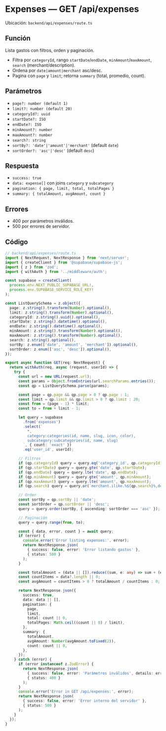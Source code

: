# Expenses — GET /api/expenses

Ubicación: `backend/api/expenses/route.ts`

## Función

Lista gastos con filtros, orden y paginación.
- Filtra por `categoryId`, rango `startDate`/`endDate`, `minAmount`/`maxAmount`, `search` (merchant/description).
- Ordena por `date|amount|merchant` asc/desc.
- Pagina con `page` y `limit`; retorna `summary` (total, promedio, count).

## Parámetros

- `page?: number (default 1)`
- `limit?: number (default 20)`
- `categoryId?: uuid`
- `startDate?: ISO`
- `endDate?: ISO`
- `minAmount?: number`
- `maxAmount?: number`
- `search?: string`
- `sortBy?: 'date'|'amount'|'merchant'` (default `date`)
- `sortOrder?: 'asc'|'desc'` (default `desc`)

## Respuesta

- `success: true`
- `data: expense[]` con joins `category` y `subcategory`
- `pagination: { page, limit, total, totalPages }`
- `summary: { totalAmount, avgAmount, count }`

## Errores

- 400 por parámetros inválidos.
- 500 por errores de servidor.

## Código

```typescript
// backend/api/expenses/route.ts
import { NextRequest, NextResponse } from 'next/server';
import { createClient } from '@supabase/supabase-js';
import { z } from 'zod';
import { withAuth } from '../middleware/auth';

const supabase = createClient(
  process.env.NEXT_PUBLIC_SUPABASE_URL!,
  process.env.SUPABASE_SERVICE_ROLE_KEY!
);

const ListQuerySchema = z.object({
  page: z.string().transform(Number).optional(),
  limit: z.string().transform(Number).optional(),
  categoryId: z.string().uuid().optional(),
  startDate: z.string().datetime().optional(),
  endDate: z.string().datetime().optional(),
  minAmount: z.string().transform(Number).optional(),
  maxAmount: z.string().transform(Number).optional(),
  search: z.string().optional(),
  sortBy: z.enum(['date', 'amount', 'merchant']).optional(),
  sortOrder: z.enum(['asc', 'desc']).optional(),
});

export async function GET(req: NextRequest) {
  return withAuth(req, async (request, userId) => {
    try {
      const url = new URL(request.url);
      const params = Object.fromEntries(url.searchParams.entries());
      const qp = ListQuerySchema.parse(params);

      const page = qp.page && qp.page > 0 ? qp.page : 1;
      const limit = qp.limit && qp.limit > 0 ? qp.limit : 20;
      const from = (page - 1) * limit;
      const to = from + limit - 1;

      let query = supabase
        .from('expenses')
        .select(`
          *,
          category:categories(id, name, slug, icon, color),
          subcategory:subcategories(id, name, slug)
        `, { count: 'exact' })
        .eq('user_id', userId);

      // Filtros
      if (qp.categoryId) query = query.eq('category_id', qp.categoryId);
      if (qp.startDate) query = query.gte('date', qp.startDate);
      if (qp.endDate) query = query.lte('date', qp.endDate);
      if (qp.minAmount) query = query.gte('amount', qp.minAmount);
      if (qp.maxAmount) query = query.lte('amount', qp.maxAmount);
      if (qp.search) query = query.or(`merchant.ilike.%${qp.search}%,description.ilike.%${qp.search}%`);

      // Orden
      const sortBy = qp.sortBy || 'date';
      const sortOrder = qp.sortOrder || 'desc';
      query = query.order(sortBy, { ascending: sortOrder === 'asc' });

      // Paginación
      query = query.range(from, to);

      const { data, error, count } = await query;
      if (error) {
        console.error('Error listing expenses:', error);
        return NextResponse.json(
          { success: false, error: 'Error listando gastos' },
          { status: 500 }
        );
      }

      const totalAmount = (data || []).reduce((sum, e: any) => sum + (e.amount || 0), 0);
      const countItems = data?.length || 0;
      const avgAmount = countItems > 0 ? totalAmount / countItems : 0;

      return NextResponse.json({
        success: true,
        data: data || [],
        pagination: {
          page,
          limit,
          total: count || 0,
          totalPages: Math.ceil((count || 0) / limit),
        },
        summary: {
          totalAmount,
          avgAmount: Number(avgAmount.toFixed(2)),
          count: count || 0,
        },
      });
    } catch (error) {
      if (error instanceof z.ZodError) {
        return NextResponse.json(
          { success: false, error: 'Parámetros inválidos', details: error.errors },
          { status: 400 }
        );
      }
      console.error('Error in GET /api/expenses:', error);
      return NextResponse.json(
        { success: false, error: 'Error interno del servidor' },
        { status: 500 }
      );
    }
  });
}
```